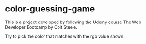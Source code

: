 # color-guessing-game

This is a project developed by following the Udemy course The Web Developer Bootcamp by Colt Steele.

Try to pick the color that matches with the rgb value shown.
